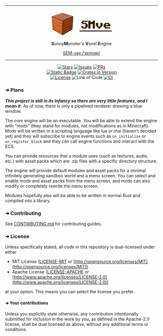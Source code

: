 ***

<h3 align="center" style="line-height: 1">
  <picture>
     <source media="(prefers-color-scheme: dark)" srcset="./images/title_logo_dark.svg">
     <source media="(prefers-color-scheme: light)" srcset="./images/title_logo_light.svg">
     <img alt="smve" width="200" src="./images/title_logo_light.svg">
 </picture>
</h3>

<p align="center"><strong>S</strong>unny<strong>M</strong>onster's <strong>V</strong>oxel <strong>E</strong>ngine</p>
<p align="center"><a href="http://ipa-reader.xyz/?text=%CB%88s%C9%9Bmvej">SEM-vay /ˈsɛmvej/</a></p>

***

<p align="center">
  <a href="https://github.com/ItsSunnyMonster/smve/stargazers"><img src="https://img.shields.io/github/stars/ItsSunnyMonster/smve?style=for-the-badge&amp;logo=starship&amp;logoColor=cdd6f4&amp;labelColor=313244&amp;color=f9e2af" alt="Stars"></a>
  <a href="https://github.com/ItsSunnyMonster/smve/issues"><img src="https://img.shields.io/github/issues/ItsSunnyMonster/smve?style=for-the-badge&amp;logo=gitbook&amp;logoColor=cdd6f4&amp;labelColor=313244&amp;color=f5c2e7" alt="Issues"></a>
  <a href="https://github.com/ItsSunnyMonster/smve/pulls"><img src="https://img.shields.io/github/issues-pr/ItsSunnyMonster/smve?style=for-the-badge&amp;logo=git&amp;logoColor=cdd6f4&amp;labelColor=313244&amp;color=fab387&amp;label=PRs" alt="PRs"></a>
  <br>
  <a href="https://github.com/smve-rs/smve"><img alt="Static Badge" src="https://img.shields.io/badge/github-smve--rs%2Fsmve-74c7ec?style=for-the-badge&logo=github&logoColor=cdd6f4&labelColor=313244"></a>
  <a href="https://crates.io/crates/smve"><img alt="Crates.io Version" src="https://img.shields.io/crates/v/smve?style=for-the-badge&logo=rust&logoColor=cdd6f4&labelColor=313244&color=f38ba8"></a>
  <br>
  <a href="https://github.com/ItsSunnyMonster/smve#license"><img src="https://img.shields.io/badge/license-MIT%2FApache-b4befe.svg?style=for-the-badge&amp;labelColor=313244&amp;logo=googleforms&amp;logoColor=cdd6f4" alt="License"></a>
  <img src="https://img.shields.io/endpoint?url=https://gist.githubusercontent.com/ItsSunnyMonster/a488eb0391a5fc6a2918d13184cd0a26/raw/smve_loc.json" alt="Line of Code">
  <a href="https://github.com/ItsSunnyMonster/smve/actions"><img src="https://img.shields.io/endpoint?url=https://gist.githubusercontent.com/ItsSunnyMonster/a488eb0391a5fc6a2918d13184cd0a26/raw/smve_ci.json" alt="CI"></a>
</p>

### ➜ Plans

***This project is still in its infancy so there are very little features, and I mean it.***
As of now, there is only a pipelined renderer drawing a blue window.

The core engine will be an executable. You will be able to extend the engine with "mods" (they stand for modules, not
modifications as in Minecraft). Mods will be written in a scripting language like lua or rhai (haven't decided yet) and
they will subscribe to engine events such as `on_initialise` or `on_register_block` and they can call engine functions
and interact with the ECS.

You can provide resources that a module uses (such as textures, audio, etc.) with asset packs which are .zip files with
a specific directory structure.

The engine will provide default modules and asset packs for a minimal infinitely generating sandbox world and a menu
screen. You can select and enable mods and asset packs from the menu screen, and mods can also modify or completely
rewrite the menu screen.

Modules hopefully also will be able to be written in normal Rust and compiled into a library.

### ➜ Contributing

See [CONTRIBUTING.md](https://github.com/ItsSunnyMonster/smve/blob/master/CONTRIBUTING.md) for contributing guides.

### ➜ License

Unless specifically stated, all code in this repository is dual-licensed under either

* MIT License ([LICENSE-MIT](https://github.com/ItsSunnyMonster/smve/blob/master/LICENSE-MIT)
  or [http://opensource.org/licenses/MIT](http://opensource.org/licenses/MIT))
* Apache License ([LICENSE-APACHE](https://github.com/ItsSunnyMonster/smve/blob/master/LICENSE-APACHE)
  or [http://www.apache.org/licenses/LICENSE-2.0](http://www.apache.org/licenses/LICENSE-2.0))

at your option. This means you can select the license you prefer.

#### ➜ Your contributions

Unless you explicitly state otherwise, any contribution intentionally submitted for inclusion in the work by you, as
defined in the Apache-2.0 license, shall be dual licensed as above, without any additional terms or conditions.

